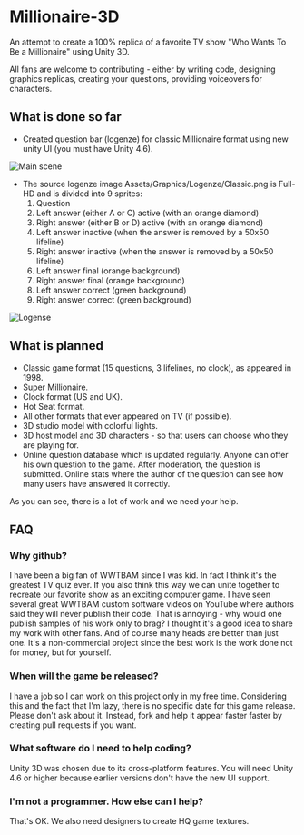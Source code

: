 Millionaire-3D
==============

An attempt to create a 100% replica of a favorite TV show "Who Wants To Be a Millionaire" using Unity 3D.

All fans are welcome to contributing - either by writing code, designing graphics replicas, creating your questions, providing voiceovers for characters. 


What is done so far
-------------------

* Created question bar (logenze) for classic Millionaire format using new unity UI (you must have Unity 4.6).

![Main scene](https://raw.githubusercontent.com/ua2004/Millionaire-3D/master/Extras/screen1.png)

* The source logenze image Assets/Graphics/Logenze/Classic.png is Full-HD and is divided into 9 sprites:
  1. Question
  2. Left answer (either A or C) active (with an orange diamond)
  3. Right answer (either B or D) active (with an orange diamond)
  4. Left answer inactive (when the answer is removed by a 50x50 lifeline)
  5. Right answer inactive (when the answer is removed by a 50x50 lifeline)
  6. Left answer final (orange background)
  7. Right answer final (orange background)
  8. Left answer correct (green background)
  9. Right answer correct (green background)

![Logense](https://raw.githubusercontent.com/ua2004/Millionaire-3D/master/Assets/Graphics/Logenze/Classic.png)


What is planned
---------------
* Classic game format (15 questions, 3 lifelines, no clock), as appeared in 1998.
* Super Millionaire.
* Clock format (US and UK).
* Hot Seat format.
* All other formats that ever appeared on TV (if possible).
* 3D studio model with colorful lights.
* 3D host model and 3D characters - so that users can choose who they are playing for.
* Online question database which is updated regularly. Anyone can offer his own question to the game. After moderation, the question is submitted. Online stats where the author of the question can see how many users have answered it correctly.

As you can see, there is a lot of work and we need your help.


FAQ
-------------------
### Why github?
I have been a big fan of WWTBAM since I was kid. In fact I think it's the greatest TV quiz ever. If you also think this way we can unite together to recreate our favorite show as an exciting computer game. I have seen several great WWTBAM custom software videos on YouTube where authors said they will never publish their code. That is annoying - why would one publish samples of his work only to brag? I thought it's a good idea to share my work with other fans. And of course many heads are better than just one. It's a non-commercial project since the best work is the work done not for money, but for yourself.

### When will the game be released?
I have a job so I can work on this project only in my free time. Considering this and the fact that I'm lazy, there is no specific date for this game release. Please don't ask about it. Instead, fork and help it appear faster faster by creating pull requests if you want.

### What software do I need to help coding?
Unity 3D was chosen due to its cross-platform features. You will need Unity 4.6 or higher because earlier versions don't have the new UI support.

### I'm not a programmer. How else can I help?
That's OK. We also need designers to create HQ game textures.
